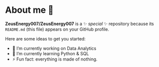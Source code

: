 # About me 👋


**ZeusEnergy007/ZeusEnergy007** is a ✨ _special_ ✨ repository because its `README.md` (this file) appears on your GitHub profile.

Here are some ideas to get you started:

- 🔭 I’m currently working on Data Analytics
- 🌱 I’m currently learning Python & SQL
- ⚡ Fun fact: everything is made of nothing.

